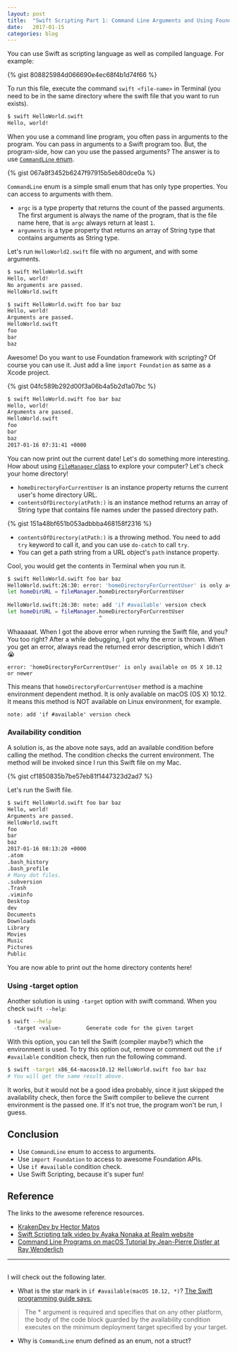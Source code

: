 ```yaml
---
layout: post
title:  "Swift Scripting Part 1: Command Line Arguments and Using Foundation"
date:   2017-01-15
categories: blog
---
```


You can use Swift as scripting language as well as compiled language. For example:

{% gist 808825984d066690e4ec68f4b1d74f66 %}

To run this file, execute the command `swift <file-name>` in Terminal (you need to be in the same directory where the swift file that you want to run exists).

```bash
$ swift HelloWorld.swift
Hello, world!
```

When you use a command line program, you often pass in arguments to the program. You can pass in arguments to a Swift program too. But, the program-side, how can you use the passed arguments? The answer is to use [`CommandLine` enum](https://developer.apple.com/reference/swift/commandline).

{% gist 067a8f3452b6247f97915b5eb80dce0a %}

`CommandLine` enum is a simple small enum that has only type properties. You can access to arguments with them.

- `argc` is a type property that returns the count of the passed arguments. The first argument is always the name of the program, that is the file name here, that is `argc` always return at least `1`.
- `arguments` is a type property that returns an array of String type that contains arguments as String type.

Let's run `HelloWorld2.swift` file with no argument, and with some arguments.

```bash
$ swift HelloWorld.swift
Hello, world!
No arguments are passed.
HelloWorld.swift

$ swift HelloWorld.swift foo bar baz
Hello, world!
Arguments are passed.
HelloWorld.swift
foo
bar
baz
```

Awesome! Do you want to use Foundation framework with scripting? Of course you can use it. Just add a line `import Foundation` as same as a Xcode project.

{% gist 04fc589b292d00f3a06b4a5b2d1a07bc %}

```bash
$ swift HelloWorld.swift foo bar baz
Hello, world!
Arguments are passed.
HelloWorld.swift
foo
bar
baz
2017-01-16 07:31:41 +0000
```

You can now print out the current date! Let's do something more interesting. How about using [`FileManager` class](https://developer.apple.com/reference/foundation/filemanager) to explore your computer? Let's check your home directory!

- `homeDirectoryForCurrentUser` is an instance property returns the current user's home directory URL.
- `contentsOfDirectory(atPath:)` is an instance method returns an array of String type that contains file names under the passed directory path.

{% gist 151a48bf651b053adbbba468158f2316 %}

- `contentsOfDirectory(atPath:)` is a throwing method. You need to add `try` keyword to call it, and you can use `do-catch` to call `try`.
- You can get a path string from a URL object's `path` instance property.

Cool, you would get the contents in Terminal when you run it.

```bash
$ swift HelloWorld.swift foo bar baz
HelloWorld.swift:26:30: error: 'homeDirectoryForCurrentUser' is only available on OS X 10.12 or newer
let homeDirURL = fileManager.homeDirectoryForCurrentUser
                             ^
HelloWorld.swift:26:30: note: add 'if #available' version check
let homeDirURL = fileManager.homeDirectoryForCurrentUser
                             ^
```

Whaaaaat. When I got the above error when running the Swift file, and you? You too right? After a while debugging, I got why the error is thrown. When you get an error, always read the returned error description, which I didn't 😭

```
error: 'homeDirectoryForCurrentUser' is only available on OS X 10.12 or newer
```

This means that `homeDirectoryForCurrentUser` method is a machine environment dependent method. It is only available on macOS (OS X) 10.12. It means this method is NOT available on Linux environment, for example.

```
note: add 'if #available' version check
```

### Availability condition

A solution is, as the above note says, add an available condition before calling the method. The condition checks the current environment. The method will be invoked since I run this Swift file on my Mac.

{% gist cf1850835b7be57eb81f1447323d2ad7 %}

Let's run the Swift file.

```bash
$ swift HelloWorld.swift foo bar baz
Hello, world!
Arguments are passed.
HelloWorld.swift
foo
bar
baz
2017-01-16 08:13:20 +0000
.atom
.bash_history
.bash_profile
# Many dot files.
.subversion
.Trash
.viminfo
Desktop
dev
Documents
Downloads
Library
Movies
Music
Pictures
Public
```

You are now able to print out the home directory contents here!

### Using -target option

Another solution is using `-target` option with swift command. When you check `swift --help`:

```bash
$ swift --help
  -target <value>        Generate code for the given target
```

With this option, you can tell the Swift (compiler maybe?) which the environment is used. To try this option out, remove or comment out the `if #available` condition check, then run the following command.

```bash
$ swift -target x86_64-macosx10.12 HelloWorld.swift foo bar baz
# You will get the same result above.
```

It works, but it would not be a good idea probably, since it just skipped the availability check, then force the Swift compiler to believe the current environment is the passed one. If it's not true, the program won't be run, I guess.

## Conclusion

- Use `CommandLine` enum to access to arguments.
- Use `import Foundation` to access to awesome Foundation APIs.
- Use `if #available` condition check.
- Use Swift Scripting, because it's super fun!

## Reference

The links to the awesome reference resources.

- [KrakenDev by Hector Matos](https://krakendev.io/blog/scripting-in-swift)
- [Swift Scripting talk video by Ayaka Nonaka at Realm website](https://realm.io/news/swift-scripting/)
- [Command Line Programs on macOS Tutorial by Jean-Pierre Distler at Ray Wenderlich](https://www.raywenderlich.com/128039/command-line-programs-macos-tutorial)

---
<br>
I will check out the following later.

- What is the star mark in `if #available(macOS 10.12, *)`? [The Swift programming guide says:](https://developer.apple.com/library/content/documentation/Swift/Conceptual/Swift_Programming_Language/Statements.html)

> The * argument is required and specifies that on any other platform, the body of the code block guarded by the availability condition executes on the minimum deployment target specified by your target.

- Why is `CommandLine` enum defined as an enum, not a struct?
